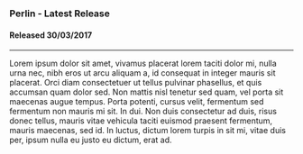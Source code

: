 ### Perlin - Latest Release
#### Released 30/03/2017
-----
Lorem ipsum dolor sit amet, vivamus placerat lorem taciti dolor mi, nulla urna nec, nibh eros ut arcu aliquam a, id consequat in integer mauris sit placerat. Orci diam consectetuer ut tellus pulvinar phasellus, et quis accumsan quam dolor sed. Non mattis nisl tenetur sed quam, vel porta sit maecenas augue tempus. Porta potenti, cursus velit, fermentum sed fermentum non mauris mi sit. In dui. Non duis consectetur ad duis, risus donec tellus, mauris vitae vehicula taciti euismod praesent fermentum, mauris maecenas, sed id. In luctus, dictum lorem turpis in sit mi, vitae duis per, ipsum nulla eu justo eu dictum, erat ad.
